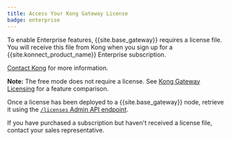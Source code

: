 ```yaml
---
title: Access Your Kong Gateway License
badge: enterprise
---
```


To enable Enterprise features, {{site.base_gateway}} requires a license file.
You will receive this file from Kong when you sign up for a
{{site.konnect_product_name}} Enterprise subscription.

[Contact Kong](https://konghq.com/get-started/) for more information.

<div class="alert alert-ee blue">
<b>Note:</b> The free mode does not require a license. See
<a href="/gateway/{{page.kong_version}}/plan-and-deploy/licenses">Kong Gateway Licensing</a>
for a feature comparison.
</div>

Once a license has been deployed to a {{site.base_gateway}} node, retrieve it
using the [`/licenses` Admin API endpoint](/gateway/{{page.kong_version}}/admin-api/licenses/examples).

If you have purchased a subscription but haven't received a license file,
contact your sales representative.

